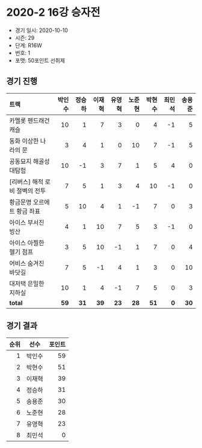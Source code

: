 # 2020-2 16강 승자전

- 경기 일시: 2020-10-10
- 시즌: 29
- 단계: R16W
- 번호: 1
- 포맷: 50포인트 선취제





## 경기 진행

| 트랙 | 박인수 | 정승하 | 이재혁 | 유영혁 | 노준현 | 박현수 | 최민석 | 송용준 |
|:---|---:|---:|---:|---:|---:|---:|---:|---:|
| 카멜롯 펜드래건 캐슬 | 10 | 1 | 7 | 3 | 0 | 4 | -1 | 5 |
| 동화 이상한 나라의 문 | 3 | 4 | 1 | 0 | 10 | 7 | -1 | 5 |
| 공동묘지 해골성 대탐험 | 10 | -1 | 3 | 7 | 1 | 5 | 4 | 0 |
| [리버스] 해적 로비 절벽의 전투 | 7 | 5 | 1 | 3 | 4 | 10 | -1 | 0 |
| 황금문명 오르에트 황금 좌표 | 5 | 10 | 4 | 1 | -1 | 7 | 0 | 3 |
| 아이스 부서진 빙산 | 4 | 1 | 10 | 7 | 5 | 3 | -1 | 0 |
| 아이스 아찔한 헬기 점프 | 3 | 5 | 10 | -1 | 1 | 7 | 0 | 4 |
| 어비스 숨겨진 바닷길 | 7 | 5 | -1 | 4 | 1 | 3 | 0 | 10 |
| 대저택 은밀한 지하실 | 10 | 1 | 4 | -1 | 7 | 5 | 0 | 3 |
| __total__ | __59__ | __31__ | __39__ | __23__ | __28__ | __51__ | __0__ | __30__ |




## 경기 결과

| 순위 | 선수 | 포인트 |
|---:|:---:|---:|
| 1 | 박인수 | 59 |
| 2 | 박현수 | 51 |
| 3 | 이재혁 | 39 |
| 4 | 정승하 | 31 |
| 5 | 송용준 | 30 |
| 6 | 노준현 | 28 |
| 7 | 유영혁 | 23 |
| 8 | 최민석 | 0 |

